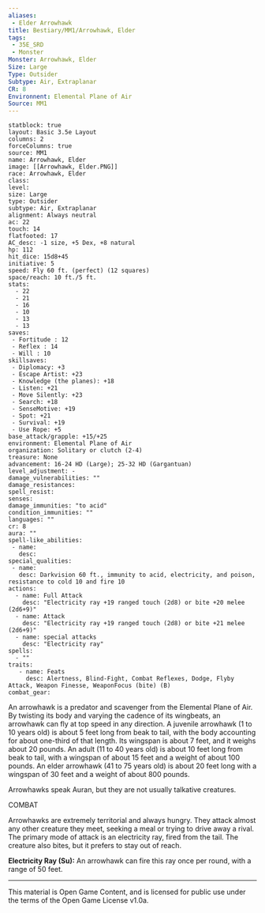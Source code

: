 ```yaml
---
aliases:
 - Elder Arrowhawk
title: Bestiary/MM1/Arrowhawk, Elder
tags: 
 - 35E_SRD
 - Monster
Monster: Arrowhawk, Elder
Size: Large
Type: Outsider
Subtype: Air, Extraplanar
CR: 8
Environnent: Elemental Plane of Air
Source: MM1
---
```


```statblock
statblock: true
layout: Basic 3.5e Layout
columns: 2
forceColumns: true
source: MM1 
name: Arrowhawk, Elder
image: [[Arrowhawk, Elder.PNG]]
race: Arrowhawk, Elder
class: 
level: 
size: Large
type: Outsider
subtype: Air, Extraplanar
alignment: Always neutral
ac: 22
touch: 14
flatfooted: 17
AC_desc: -1 size, +5 Dex, +8 natural
hp: 112
hit_dice: 15d8+45
initiative: 5
speed: Fly 60 ft. (perfect) (12 squares)
space/reach: 10 ft./5 ft.
stats:
  - 22
  - 21
  - 16
  - 10
  - 13
  - 13
saves:
 - Fortitude : 12
 - Reflex : 14
 - Will : 10
skillsaves:
 - Diplomacy: +3
 - Escape Artist: +23
 - Knowledge (the planes): +18
 - Listen: +21
 - Move Silently: +23
 - Search: +18
 - SenseMotive: +19
 - Spot: +21
 - Survival: +19
 - Use Rope: +5
base_attack/grapple: +15/+25
environment: Elemental Plane of Air
organization: Solitary or clutch (2-4)
treasure: None
advancement: 16-24 HD (Large); 25-32 HD (Gargantuan)
level_adjustment: -
damage_vulnerabilities: ""
damage_resistances: 
spell_resist: 
senses: 
damage_immunities: "to acid"
condition_immunities: ""
languages: ""
cr: 8
aura: ""
spell-like_abilities:
 - name: 
   desc: 
special_qualities:
 - name:
   desc: Darkvision 60 ft., immunity to acid, electricity, and poison, resistance to cold 10 and fire 10
actions:
  - name: Full Attack
    desc: "Electricity ray +19 ranged touch (2d8) or bite +20 melee (2d6+9)"
  - name: Attack
    desc: "Electricity ray +19 ranged touch (2d8) or bite +21 melee (2d6+9)"
  - name: special attacks
    desc: "Electricity ray"
spells:
  - ""
traits:
   - name: Feats
     desc: Alertness, Blind-Fight, Combat Reflexes, Dodge, Flyby Attack, Weapon Finesse, WeaponFocus (bite) (B)
combat_gear:  
```


An arrowhawk is a predator and scavenger from the Elemental Plane of Air. By twisting its body and varying the cadence of its wingbeats, an arrowhawk can fly at top speed in any direction. A juvenile arrowhawk (1 to 10 years old) is about 5 feet long from beak to tail, with the body accounting for about one-third of that length. Its wingspan is about 7 feet, and it weighs about 20 pounds. An adult (11 to 40 years old) is about 10 feet long from beak to tail, with a wingspan of about 15 feet and a weight of about 100 pounds. An elder arrowhawk (41 to 75 years old) is about 20 feet long with a wingspan of 30 feet and a weight of about 800 pounds.

Arrowhawks speak Auran, but they are not usually talkative creatures.

COMBAT

Arrowhawks are extremely territorial and always hungry. They attack almost any other creature they meet, seeking a meal or trying to drive away a rival. The primary mode of attack is an electricity ray, fired from the tail. The creature also bites, but it prefers to stay out of reach.


**Electricity Ray (Su):** An arrowhawk can fire this ray once per round, with a range of 50 feet.

---

This material is Open Game Content, and is licensed for public use under the terms of the Open Game License v1.0a.
